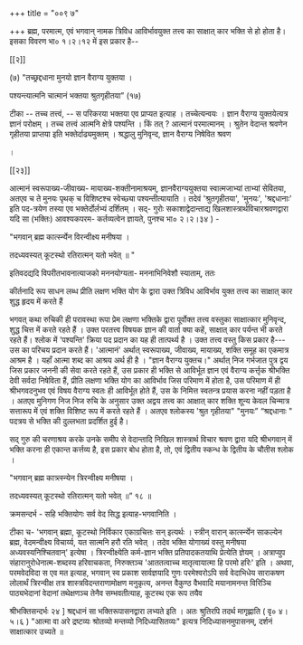 +++
title = "००९ ७"

+++
ब्रह्म, परमात्म, एवं भगवान् नामक त्रिविध आविर्भावयुक्त तत्त्व का साक्षात् कार भक्ति से हो होता है। इसका विवरण भा० १।२।१२ में इस प्रकार है-- 

[[२]]

(७) "तच्छ्रद्दधाना मुनयो ज्ञान वैराग्य युक्तया । 

पश्यन्त्यात्मनि चात्मानं भक्तया श्रुतगृहीतया” (१७) 

टीका -- तच्च तत्त्वं, -- स परिकरया भक्तया एव प्राप्यत इत्याह । तच्चेत्यन्वयः । ज्ञान वैराग्य युक्तयेत्यत्र ज्ञानं परोक्षम् । तच्च तत्त्वं आत्मनि क्षेत्रे पश्यन्ति । किं तत् ? आत्मानं परमात्मानम् । श्रुतेन वेदान्त श्रवणेन गृहीतया प्राप्तया इति भक्तेर्दाढ्यमुक्तम् । श्रद्धालु मुनिवृन्द, ज्ञान वैराग्य निषेवित श्रवण 

। 



[[२३]]

आत्मानं स्वरूपाख्य-जीवाख्य- मायाख्य-शक्तीनामाश्रयम्, ज्ञानवैराग्ययुक्तया स्वात्मजाभ्यां ताभ्यां सेवितया, अतएव च ते मुनयः पृथक् च विशिष्टश्च स्वेच्छ्या पश्यन्तीत्यायाति । तदेवं 'श्रुतगृहीतया', 'मुनयः', 'श्रद्दधानाः' इति पद-त्रयेण तस्या एव भक्तेर्दोर्लभ्यं दर्शितम् । सद्- गुरोः सकाशाद्वेदान्ताद्य खिलशास्त्रार्थविचारश्रवणद्वारा यदि सा (भक्तिः) आवश्यकपरम- कर्तव्यत्वेन ज्ञायते, पुनश्च भा० २।२।३४ ) - 

"भगवान् ब्रह्म कार्त्स्न्येन विरन्वीक्ष्य मनीषया । 

तदध्यवस्यत् कूटस्थो रतिरात्मन् यतो भवेत् ॥ " 

इतिवदद्यदि विपरीतभावनात्याजको मननयोग्यता- मननाभिनिवेशौ स्याताम्, ततः 

कीर्तनादि रूप साधन लब्ध प्रीति लक्षण भक्ति योग के द्वारा उक्त त्रिविध आविर्भाव युक्त तत्त्व का साक्षात् कार शुद्ध हृदय में करते हैं 

भगवत् कथा रुचिकी ही परावस्था रूपा प्रेम लक्षणा भक्तिके द्वारा पूर्वोक्त तत्त्व वस्तुका साक्षात्कार मुनिवृन्द, शुद्ध चित्त में करते रहते हैं । उक्त परतत्त्व विषयक ज्ञान की वार्ता क्या कहें, साक्षात् कार पर्यन्त भी करते रहते हैं। श्लोक में 'पश्यन्ति' क्रिया पद प्रदान का यह ही तात्पर्थ्य है । उक्त तत्त्व वस्तु किस प्रकार है---उस का परिचय प्रदान करते हैं। 'आत्मानं' अर्थात् स्वरूपाख्य, जीवाख्य, मायाख्य, शक्ति समूह का एकमात्र आश्रम है । यहाँ आत्मा शब्द का आश्रय अर्थ ही है । "ज्ञान वैराग्य युक्तच।" अर्थात् निज गर्भजात पुत्र द्वय जिस प्रकार जननी की सेवा करते रहते हैं, उस प्रकार ही भक्ति से आविर्भूत ज्ञान एवं वैराग्य कर्त्तृक श्रीभक्ति देवी सर्वदा निषेविता हैं, प्रीति लक्षणा भक्ति योग का आविर्भाव जिस परिमाण में होता है, उस परिमाण में ही श्रीभगवदनुभव एवं विषय वैराग्य स्वतः ही आविर्भूत होते हैं, उस के निमित्त स्वतन्त्र प्रयास करना नहीं पड़ता है । अतएव मुनिगण निज निज रुचि के अनुसार उक्त अद्वय तत्त्व का आक्षात् कार शक्ति शून्य केवल चिन्मात्र सत्तारूप में एवं शक्ति विशिष्ट रूप में करते रहते हैं । अतएव श्लोकस्य 'श्रुत गृहीतया" "मुनयः” “श्रद्दधानाः " पदत्रय से भक्ति की दुल्लभता प्रदर्शित हुई है। 

सद् गुरु की चरणाश्रय करके उनके समीप से वेदान्तादि निखिल शास्त्रार्थ विचार श्रवण द्वारा यदि श्रीभगवान् में भक्ति करना ही एकान्त कर्त्तव्य है, इस प्रकार बोध होता है, तो, एवं द्वितीय स्कन्ध के द्वितीय के चौतीस श्लोक । 

"भगवान् ब्रह्म कात्र्त्स्न्येन त्रिरन्वीक्ष्य मनीषया । 

तदध्यवस्यत् कूटस्थो रतिरात्मन् यतो भवेत् ॥” १८ ॥ 

क्रमसन्दर्भ - सहि भक्तियोगः सर्व वेद सिद्ध इत्याह-भगवानिति । 

टीका च- 'भगवान् ब्रह्मा, कूटस्थो निर्विकार एकाग्रचित्तः सन् इत्यर्थः । स्त्रीन् वारान् कार्त्स्न्येन साकल्येन ब्रह्म, वेदमन्वीक्ष्य विचार्य्य, यत सात्मनि हरौ रति भवेत् । तदेव भक्ति योगाख्यं वस्तु मनीषया अध्यवस्यनिश्चितवान्' इत्येषा । त्रिरन्वीक्ष्येति कर्म-ज्ञान भक्ति प्रतिपादकतयाथि प्रेत्येति ज्ञेयम् । अत्राप्युप संहारानुरोधेनात्म-शब्दस्य हरिवाचकता, निरुक्तञ्च 'आततत्वाच्च मातृत्वायात्मा हि परमो हरिः' इति । अथवा, परमवेदविदा स एव मत इत्याह, भगवान् स्व प्रकाश सार्वज्ञयादि गुणः परमेश्वरोऽपि सर्व वेदाभिधेय साराकषण लोलार्थं त्रिरन्वीक्ष तत्र शास्त्रविदन्तराणामोक्षण मनुकृत्य, अनन्त वैकुण्ठ वैभवादि मयानामनन्त विरिञ्चि पाठ्यभेदानां वेदानां तथेक्षणञ्च तेनैव सम्भवतीत्याह, कूटस्थ एक रूप तयैव 

श्रीभक्तिसन्दर्भः २४ ] श्रद्दधानं सा भक्तिरूपासनद्वारा लभ्यते इति । अतः श्रुतिरपि तदर्थ मागृह्णाति ( वृ० ४।५।६ ) "आत्मा वा अरे द्रष्टव्यः श्रोतव्यो मन्तव्यो निदिध्यासितव्यः" इत्यत्र निदिध्यासनमुपासनम्, दर्शनं साक्षात्कार उच्यते ॥ 
